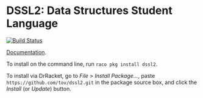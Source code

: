 # DSSL2: Data Structures Student Language

[![Build Status][build status badge]][build status page]

[Documentation][docs].

To install on the command line, run `raco pkg install dssl2`.

To install via DrRacket, go to *File* > *Install Package…*, paste
`https://github.com/tov/dssl2.git` in the package source box, and click the
*Install* (or *Update*) button.

[docs]:
    https://docs.racket-lang.org/dssl2/

[build status badge]:
    https://travis-ci.org/tov/dssl2.svg?branch=master

[build status page]:
    https://travis-ci.org/tov/dssl2

